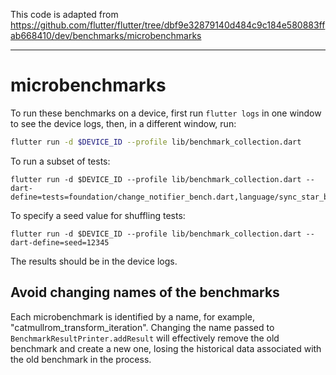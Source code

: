 This code is adapted from https://github.com/flutter/flutter/tree/dbf9e32879140d484c9c184e580883ffab668410/dev/benchmarks/microbenchmarks

------------------------------------------------------------------------------------------------------------------------

# microbenchmarks

To run these benchmarks on a device, first run `flutter logs` in one
window to see the device logs, then, in a different window, run:

```sh
flutter run -d $DEVICE_ID --profile lib/benchmark_collection.dart
```

To run a subset of tests:

```shell
flutter run -d $DEVICE_ID --profile lib/benchmark_collection.dart --dart-define=tests=foundation/change_notifier_bench.dart,language/sync_star_bench.dart
```

To specify a seed value for shuffling tests:

```shell
flutter run -d $DEVICE_ID --profile lib/benchmark_collection.dart --dart-define=seed=12345
```


The results should be in the device logs.

## Avoid changing names of the benchmarks

Each microbenchmark is identified by a name, for example,
"catmullrom_transform_iteration". Changing the name passed to `BenchmarkResultPrinter.addResult`
will effectively remove the old benchmark and create a new one,
losing the historical data associated with the old benchmark in the process.
